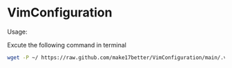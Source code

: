 # VimConfiguration

Usage:

Excute the following command in terminal
```bash
wget -P ~/ https://raw.github.com/make17better/VimConfiguration/main/.vimrc
```
